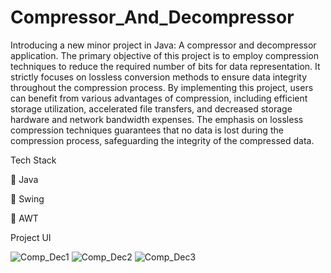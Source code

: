 # Compressor_And_Decompressor

Introducing a new minor project in Java: A compressor and decompressor application. The primary objective of this project is to employ compression techniques to reduce the required number of bits for data representation. It strictly focuses on lossless conversion methods to ensure data integrity throughout the compression process. By implementing this project, users can benefit from various advantages of compression, including efficient storage utilization, accelerated file transfers, and decreased storage hardware and network bandwidth expenses. The emphasis on lossless compression techniques guarantees that no data is lost during the compression process, safeguarding the integrity of the compressed data.

Tech Stack

🔴 Java

🔴 Swing

🔴 AWT

Project UI

![Comp_Dec1](https://github.com/UmeshMula/Compressor_And_Decompressor/assets/136836947/243fbc39-665e-4378-a117-a44f7d7177b9)
![Comp_Dec2](https://github.com/UmeshMula/Compressor_And_Decompressor/assets/136836947/2b85ffef-edb2-4e0d-b76e-c360219989cb)
![Comp_Dec3](https://github.com/UmeshMula/Compressor_And_Decompressor/assets/136836947/a8592db3-928f-4e32-8946-8b4070912c43)

